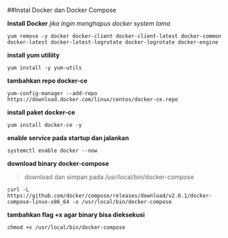 ##Instal Docker dan Docker Compose

**Install Docker**
*jika ingin menghapus docker system lama*
```
yum remove -y docker docker-client docker-client-latest docker-common docker-latest docker-latest-logrotate docker-logrotate docker-engine
```

**install yum utiliity**
```
yum install -y yum-utils
```

**tambahkan repo docker-ce**
```
yum-config-manager --add-repo https://download.docker.com/linux/centos/docker-ce.repo
```

**install paket docker-ce**
```
yum install docker-ce -y
```

**enable service pada startup dan jalankan**
```
systemctl enable docker --now
```

**download binary docker-compose**
> download dan simpan pada /usr/local/bin/docker-compose
```
curl -L https://github.com/docker/compose/releases/download/v2.0.1/docker-compose-linux-x86_64 -o /usr/local/bin/docker-compose
```

**tambahkan flag +x agar binary bisa dieksekusi**
```
chmod +x /usr/local/bin/docker-compose
```
